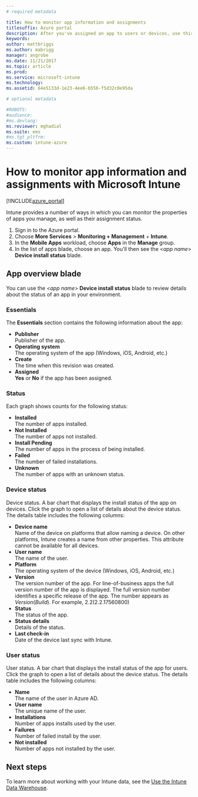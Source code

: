 ```yaml
---
# required metadata

title: How to monitor app information and assignments 
titlesuffix: Azure portal
description: After you've assigned an app to users or devices, use this information to help you monitor its status.
keywords:
author: mattbriggs
ms.author: mabrigg
manager: angrobe
ms.date: 11/21/2017
ms.topic: article
ms.prod:
ms.service: microsoft-intune
ms.technology:
ms.assetid: 64e5133d-1e23-4ee6-b556-f5d32c0e95da

# optional metadata

#ROBOTS:
#audience:
#ms.devlang:
ms.reviewer: mghadial
ms.suite: ems
#ms.tgt_pltfrm:
ms.custom: intune-azure
---
```


# How to monitor app information and assignments with Microsoft Intune

[!INCLUDE[azure_portal](./includes/azure_portal.md)]

Intune provides a number of ways in which you can monitor the properties of apps you manage, as well as their assignment status.

1. Sign in to the Azure portal.
2. Choose **More Services** > **Monitoring + Management** + **Intune**.
3. In the **Mobile Apps** workload, choose **Apps** in the **Manage** group.
5. In the list of apps blade, choose an app. You'll then see the <*app name*> **Device install status** blade.

## App overview blade

You can use the <*app name*> **Device install status** blade to review details about the status of an app in your environment.

### Essentials

The **Essentials** section contains the following information about the app:

 - **Publisher**  
Publisher of the app.
 - **Operating system**  
The operating system of the app  (Windows, iOS, Android, etc.)
 - **Create**  
The time when this revision was created.
 - **Assigned**  
**Yes** or **No** if the app has been assigned.

### Status
Each graph shows counts for the following status:

 - **Installed**  
The number of apps installed.
 - **Not Installed**  
The number of apps not installed.
 - **Install Pending**  
The number of apps in the process of being installed.
 - **Failed**  
The number of failed installations.
 - **Unknown**  
The number of apps with an unknown status.

### Device status

Device status. A bar chart that displays the install status of the app on devices. Click the graph to open a list of details about the device status. The details table includes the following columns:

 - **Device name**  
Name of the device on platforms that allow naming a device. On other platforms, Intune creates a name from other properties. This attribute cannot be available for all devices.
 - **User name**  
The name of the user.
 - **Platform**  
The operating system of the device (Windows, iOS, Android, etc.)
 - **Version**  
The version number of the app. For line-of-business apps the full version number of the app is displayed. The full version number identifies a specific release of the app. The number appears as _Version_(_Build_). For example, 2.2(2.2.17560800)
 - **Status**  
The status of the app.
 - **Status details**  
Details of the status.
 - **Last check-in**  
Date of the device last sync with Intune.


### User status

User status. A bar chart that displays the install status of the app for users. Click the graph to open a list of details about the device status. The details table includes the following columns:
 - **Name**  
The name of the user in Azure AD.
 - **User name**  
The unique name of the user.
 - **Installations**  
Number of apps installs used by the user.
 - **Failures**  
Number of failed install by the user.
 - **Not installed**  
Number of apps not installed by the user.


## Next steps

To learn more about working with your Intune data, see the [Use the Intune Data Warehouse](reports-nav-create-intune-reports.md).